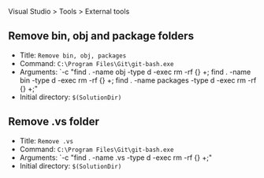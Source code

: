 Visual Studio > Tools > External tools

## Remove bin, obj and package folders

- Title: `Remove bin, obj, packages`
- Command: `C:\Program Files\Git\git-bash.exe`
- Arguments: `-c "find . -name obj -type d -exec rm -rf {} +; find . -name bin -type d -exec rm -rf {} +; find . -name packages -type d -exec rm -rf {} +;"
- Initial directory: `$(SolutionDir)`


## Remove .vs folder
- Title: `Remove .vs`
- Command: `C:\Program Files\Git\git-bash.exe`
- Arguments: `-c "find . -name .vs -type d -exec rm -rf {} +;"
- Initial directory: `$(SolutionDir)`
